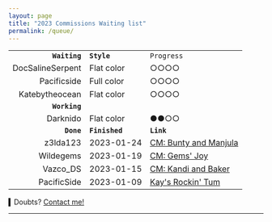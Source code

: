 ```yaml
---
layout: page
title: "2023 Commissions Waiting list"
permalink: /queue/
---
```


|  |  |  |
| ---:| --- |:--- |
| **`Waiting`** | **`Style`** | `Progress` |
| DocSalineSerpent | Flat color | ○○○○ |
| Pacificside | Full color | ○○○○ |
| Katebytheocean | Flat color | ○○○○ |
| **`Working`** |  |  |
| Darknido | Flat color | ●●○○ |
| **`     Done`** | **`Finished`** | **`Link`** |
| z3lda123 | 2023-01-24 | [CM: Bunty and Manjula](https://www.deviantart.com/tei-juan/art/CM-Bunty-and-Manjula-948206754) |
| Wildegems | 2023-01-19 | [CM: Gems' Joy](https://www.furaffinity.net/view/50681644/) |
| Vazco_DS | 2023-01-15 | [CM: Kandi and Baker](https://www.furaffinity.net/view/50628977) |
| PacificSide | 2023-01-09 | [Kay's Rockin' Tum](https://www.furaffinity.net/view/50758615) |


▍Doubts? [Contact me!](/contact.md)

* * *

<!-- ●●●○

■□ ▢▣○●○●◉▉▓▒░

○○○○ 0%
●○○○ 25%
●●○○ 50%
●●●○ 75%
●●● 100%

Written in **M↓**

-->